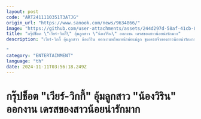 ```yaml
---
layout: post
code: "ART2411110351T3ATJG"
origin_url: "https://www.sanook.com/news/9634866/"
image: "https://github.com/user-attachments/assets/244d297d-58af-41cb-8108-1a5554c217b2"
title: "กรุ๊ปช็อต \"เวียร์-วิกกี้\" อุ้มลูกสาว \"น้องวิริน\" ออกงาน เดรสของสาวน้อยน่ารักมาก"
description: "เวียร์-วิกกี้ อุ้มลูกสาว น้องวิริน ออกงานพร้อมหน้าพ่อแม่ลูก ชุดเดรสจิ๋วของสาวน้อยน่ารักมาก

"
category: "ENTERTAINMENT"
language: "th"
date: 2024-11-11T03:56:18.249Z
---
```


# กรุ๊ปช็อต "เวียร์-วิกกี้" อุ้มลูกสาว "น้องวิริน" ออกงาน เดรสของสาวน้อยน่ารักมาก